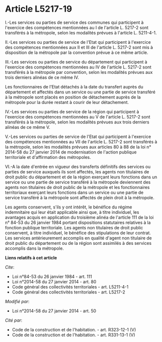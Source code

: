 # Article L5217-19

I.-Les services ou parties de service des communes qui participent à l'exercice des compétences mentionnées au I de l'article
L. 5217-2 sont transférés à la métropole, selon les modalités prévues à l'article L. 5211-4-1. 

II.-Les services ou parties de service de l'Etat qui participent à l'exercice des compétences mentionnées aux II et III de
l'article L. 5217-2 sont mis à disposition de la métropole par la convention prévue à ce même article. 

III.-Les services ou parties de service du département qui participent à l'exercice des compétences mentionnées au IV de
l'article L. 5217-2 sont transférés à la métropole par convention, selon les modalités prévues aux trois derniers alinéas de
ce même IV. 

Les fonctionnaires de l'Etat détachés à la date du transfert auprès du département et affectés dans un service ou une partie
de service transféré à la métropole sont placés en position de détachement auprès de la métropole pour la durée restant à
courir de leur détachement. 

IV.-Les services ou parties de service de la région qui participent à l'exercice des compétences mentionnées au V de
l'article L. 5217-2 sont transférés à la métropole, selon les modalités prévues aux trois derniers alinéas de ce même V. 

V.-Les services ou parties de service de l'Etat qui participent à l'exercice des compétences mentionnées au VII de l'article
L. 5217-2 sont transférés à la métropole, selon les modalités prévues aux articles 80 à 88 de la loi n° 2014-58 du 27 janvier
2014 de modernisation de l'action publique territoriale et d'affirmation des métropoles. 

VI.-A la date d'entrée en vigueur des transferts définitifs des services ou parties de service auxquels ils sont affectés,
les agents non titulaires de droit public du département et de la région exerçant leurs fonctions dans un service ou une
partie de service transféré à la métropole deviennent des agents non titulaires de droit public de la métropole et les
fonctionnaires territoriaux exerçant leurs fonctions dans un service ou une partie de service transféré à la métropole sont
affectés de plein droit à la métropole. 

Les agents conservent, s'ils y ont intérêt, le bénéfice du régime indemnitaire qui leur était applicable ainsi que, à titre
individuel, les avantages acquis en application du troisième alinéa de l'article 111 de la loi n° 84-53 du 26 janvier 1984
portant dispositions statutaires relatives à la fonction publique territoriale. Les agents non titulaires de droit public
conservent, à titre individuel, le bénéfice des stipulations de leur contrat. Les services antérieurement accomplis en
qualité d'agent non titulaire de droit public du département ou de la région sont assimilés à des services accomplis dans la
métropole.

**Liens relatifs à cet article**

_Cite_:

  - Loi n°84-53 du 26 janvier 1984 - art. 111
  - Loi n°2014-58 du 27 janvier 2014 - art. 80
  - Code général des collectivités territoriales - art. L5211-4-1
  - Code général des collectivités territoriales - art. L5217-2

_Modifié par_:

  - Loi n°2014-58 du 27 janvier 2014 - art. 50

_Cité par_:

  - Code de la construction et de l'habitation. - art. R323-12-1 (V)
  - Code de la construction et de l'habitation. - art. R331-13-1 (V)
